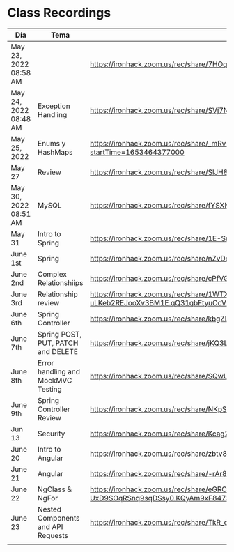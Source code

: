 # Class Recordings

| Día                   | Tema                               | Enlace                                                       |
| --------------------- | ---------------------------------- | ------------------------------------------------------------ |
| May 23, 2022 08:58 AM |                                    | https://ironhack.zoom.us/rec/share/7HOq-EQO56uVM-xCKnwjNzs08e5QZjFcJZSzYdJ0WnrxOh86DU_z_7x-r4xxlKrY.I7jZxWozhykvDb9V |
| May 24, 2022 08:48 AM | Exception Handling                 | https://ironhack.zoom.us/rec/share/SVj7NXifITcHdBFB2cutW8AodqKGDGgJPADxUemXsPII9v4Yz8PHLDF1hVCFDpw.etKwsaZJUGR3vhlw |
| May 25, 2022          | Enums y HashMaps                   | https://ironhack.zoom.us/rec/share/_mRv-vYn72HOPGvso-kxlxFC27RXXkuw01nCuj1i2VTpp26RIdZPSvdoVqtD6rA.agj9orau1VQpI4R_?startTime=1653464377000 |
| May 27                | Review                             | https://ironhack.zoom.us/rec/share/SlJH8StIiEMZXHjGQuSoxM3Por3_1ZbFABlBtUFajS1gHbmWu2rE-CT5pumSqUgg.rBNYqtv2T96mt4zN |
| May 30, 2022 08:51 AM | MySQL                              | https://ironhack.zoom.us/rec/share/fYSXMg1WgbNMlME1dE83qGfa14V3SPJSSZZ2qHSmJ7YXX5JlrM00Tf6MXHrPo9Sr.hnhwtg99NwjP7ksf |
| May 31                | Intro to Spring                    | https://ironhack.zoom.us/rec/share/1E-SryCb18l0sCXKDlM2QOPIYe1rJeCeITJxDwgE4_8ib0edkAm-dN2c0jKnt2xq.SRIMYEOiqXS-cDMh |
| June 1st              | Spring                             | https://ironhack.zoom.us/rec/share/nZvDqXo_VxJLVkIpk9qiiODK_d2y2Q6Pj9Um0sEQsd3Ooe1EwQS4XJa5s_PeUmhV.DDIURZM1opQVeLJn |
| June 2nd              | Complex Relationshiips             | https://ironhack.zoom.us/rec/share/cPfVGwEUuT8BPDlQpFk914eoXQqHJPwLy0WmVCBF37i1U-KgjyiZbDlmz0MuvLt7.cVyBBTjQxGPdzQxS |
| June 3rd              | Relationship review                | https://ironhack.zoom.us/rec/share/1WTXGFz2vKWwoMlH5yQPnYp2Uf3Z3eXaalu50dy1vR3vu-uLKeb2REJooXv3BM1E.qQ31qbFtyuOcVBES |
| June 6th              | Spring Controller                  | https://ironhack.zoom.us/rec/share/kbgZL4XR2RzPFkP87k_VGEpD9p7RFEgKtWVYt_b2uKYLTEME0UVNVyMG0dlxbA6V.NUHQ092EueIYSj03 |
| June 7th              | Spring POST, PUT, PATCH and DELETE | https://ironhack.zoom.us/rec/share/jKQ3Lr6GJJRT3AXwLLEnd7aCQaw_bqMyasNYiVv8m3bcicDRjnKsYHIkkVS6dowL.HaAcPmZu56SkzhHG |
| June 8th              | Error handling and MockMVC Testing | https://ironhack.zoom.us/rec/share/SQwUhjS7lFL1NIJOMJiAx2xEhTAHoMMcgJgOfqgRdJJiic8Vyt1QgrfEAfpVAgjU.VYF6E29OeWWDEW6b |
| June 9th              | Spring Controller Review           | https://ironhack.zoom.us/rec/share/NKpSsEmdf3ozX40HSGok1jBABKSaN3Spporria08g7OOvgE-ocAJjvTapy5XekPp.L_oeGUOGz_IjSKda |
|Jun 13|Security|https://ironhack.zoom.us/rec/share/Kcag263RR0JwEc7hkksc3A712fiDBDSjDkSXBkvaGqIyGT8DoFoYjWCCBDn3aysV.rdsicG5QEvr9Cids|
|June 20|Intro to Angular|https://ironhack.zoom.us/rec/share/zbtv8gMQKlzEkAzskIFakS9O3FJZ68OSmKrohiEgsuhU5iX1RH3ANdQHuMt2k8c.jP8y7gj7NiW5EKwQ|
|June 21|Angular|https://ironhack.zoom.us/rec/share/-rAr88iyf0v23d24Mn6DEes-a_T6fVSzQgcBGRj7S5JvEHV_huCi_XAYpAVQFtgU.LocohguP2Fn7nUVl|
|June 22|NgClass & NgFor|https://ironhack.zoom.us/rec/share/eGRC6SO4jQ_P8HOHOwudKbGRqly6qXwfODfTUM6dZs1L-UxD9SOqRSnq9sqDSsy0.KQyAm9xF847Sr_kL|
|June 23|Nested Components and API Requests|https://ironhack.zoom.us/rec/share/TkR_oo5mbf-Sfj8LVQ5ujtrIvC6Xu4rDjsEf55i04EhS8NWpZjqnC-BsJTurt-a9.xStWFY8px3Y9SRtL|
||||
